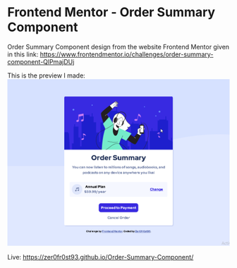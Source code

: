 # Frontend Mentor - Order Summary Component

Order Summary Component design from the website Frontend Mentor given in this link:
https://www.frontendmentor.io/challenges/order-summary-component-QlPmajDUj

This is the preview I made:
![](FinishedPreview.png)

Live: https://zer0fr0st93.github.io/Order-Summary-Component/
